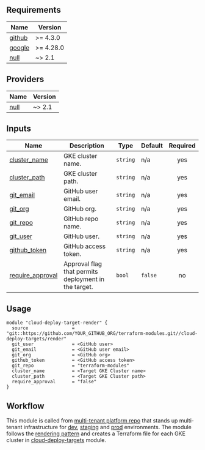 <!-- BEGIN_TF_DOCS -->
## Requirements

| Name | Version |
|------|---------|
| <a name="requirement_github"></a> [github](#requirement\_github) | >= 4.3.0 |
| <a name="requirement_google"></a> [google](#requirement\_google) | >= 4.28.0 |
| <a name="requirement_null"></a> [null](#requirement\_null) | ~> 2.1 |

## Providers

| Name | Version |
|------|---------|
| <a name="provider_null"></a> [null](#provider\_null) | ~> 2.1 |

## Inputs

| Name | Description                                          | Type | Default | Required |
|------|------------------------------------------------------|------|---------|:--------:|
| <a name="input_cluster_name"></a> [cluster\_name](#input\_cluster\_name) | GKE cluster name.                                    | `string` | n/a | yes |
| <a name="input_cluster_path"></a> [cluster\_path](#input\_cluster\_path) | GKE cluster path.                                    | `string` | n/a | yes |
| <a name="input_git_email"></a> [git\_email](#input\_git\_email) | GitHub user email.                                   | `string` | n/a | yes |
| <a name="input_git_org"></a> [git\_org](#input\_git\_org) | GitHub org.                                          | `string` | n/a | yes |
| <a name="input_git_repo"></a> [git\_repo](#input\_git\_repo) | GitHub repo name.                                    | `string` | n/a | yes |
| <a name="input_git_user"></a> [git\_user](#input\_git\_user) | GitHub user.                                         | `string` | n/a | yes |
| <a name="input_github_token"></a> [github\_token](#input\_github\_token) | GitHub access token.                                 | `string` | n/a | yes |
| <a name="input_require_approval"></a> [require\_approval](#input\_require\_approval) | Approval flag that permits deployment in the target. | `bool` | `false` | no |

## Usage

```hcl
module "cloud-deploy-target-render" {
  source                = "git::https://github.com/YOUR_GITHUB_ORG/terraform-modules.git//cloud-deploy-targets/render"
  git_user              = <GitHub user>
  git_email             = <GitHub user email>
  git_org               = <GitHub org>
  github_token          = <GitHub access token>
  git_repo              = "terraform-modules"
  cluster_name          = <Target GKE Cluster name>
  cluster_path          = <Target GKE Cluster path>
  require_approval      = "false"
}
```

## Workflow

This module is called from [multi-tenant platform repo][muti-tenant-platform-repo] that stands up multi-tenant infrastructure for [dev][dev-multi-tenant], [staging][staging-multi-tenant] and [prod][prod-multi-tenant] environments.
The module follows the [rendering pattern][rendering-pattern] and creates a Terraform file for each GKE cluster in [cloud-deploy-targets][cloud-deploy-targets] module.


<!-- LINKS: https://www.markdownguide.org/basic-syntax/#reference-style-links -->
<!-- END_TF_DOCS -->
[muti-tenant-platform-repo]: ../../../platform-template
[dev-multi-tenant]: ../../../platform-template/env/dev/main.tf?plain=1#L113
[staging-multi-tenant]: ../../../platform-template/env/staging/main.tf?plain=1#L113
[prod-multi-tenant]: ../../../platform-template/env/prod/main.tf?plain=1#L113
[cloud-deploy-targets]: ../../cloud-deploy-targets
[rendering-pattern]: ../../README.md/#rendering-pattern
